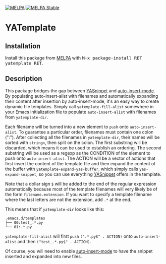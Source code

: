 [![MELPA](http://melpa.org/packages/yatemplate-badge.svg)](http://melpa.org/#/yatemplate)
[![MELPA Stable](http://stable.melpa.org/packages/yatemplate-badge.svg)](http://stable.melpa.org/#/yatemplate)

# YATemplate #

## Installation ##

Install this package from [MELPA][] with <kbd>M-x package-install RET
yatemplate RET</kbd>.

## Description ##

This package bridges the gap between [YASnippet][yasnippet_homepage] and
[auto-insert-mode][]. By populating auto-insert-alist with filenames and
automatically expanding their content after insertion by auto-insert-mode, it's
an easy way to create dynamic file templates. Simply call
`yatemplate-fill-alist` somewhere in your Emacs initialization file to populate
`auto-insert-alist` with filenames from `yatemplate-dir`.

Each filename will be turned into a new element to `push` onto
`auto-insert-alist`. To guarantee a particular order, filenames must contain one
colon (":"). After collecting all the filenames in `yatemplate-dir`, their names
will be sorted with `string<`, then split on the colon. The first substring will
be discarded, which means it can be used to establish an ordering. The second
substring will be used as a regexp as the CONDITION of the element to push onto
`auto-insert-alist`. The ACTION will be a vector of actions that first insert
the content of the template file and then expand the content of the buffer with
`yatemplate-expand-yas-buffer`, which simply calls `yas-expand-snippet`, so you
can use everything [YASnippet][yasnippet_writing] offers in the template.

Note that a dollar sign `$` will be added to the end of the regular expression
automatically because most of the template filenames will very likely be of the
form `filename.extension`. If you want to specify a template filename where the
last letters are not the extension, add `.*` at the end.

This means that if `yatemplate-dir` looks like this:

    .emacs.d/templates
    ├── 00:test_.*.py
    └── 01:.*.py

`yatemplate-fill-alist` will first `push` `(".*.py$" . ACTION)` onto
`auto-insert-alist` and then `("test_.*.py$" . ACTION)`.

Of course, you will need to enable [auto-insert-mode][] to have the snippet
inserted and expanded into new files.

[MELPA]: http://melpa.org "MELPA"

[auto-insert-mode]: https://www.gnu.org/software/emacs/manual/html_node/autotype/Autoinserting.html "auto-insert-mode"

[yasnippet_writing]: http://capitaomorte.github.io/yasnippet/snippet-development.html

[yasnippet_homepage]: https://joaotavora.github.io/yasnippet/
